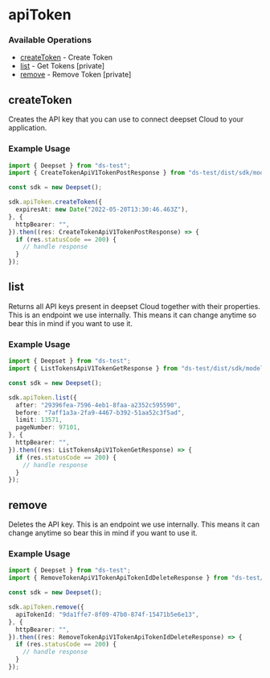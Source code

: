 # apiToken

### Available Operations

* [createToken](#createtoken) - Create Token
* [list](#list) - Get Tokens [private]
* [remove](#remove) - Remove Token [private]

## createToken

Creates the API key that you can use to connect deepset Cloud to your application.

### Example Usage

```typescript
import { Deepset } from "ds-test";
import { CreateTokenApiV1TokenPostResponse } from "ds-test/dist/sdk/models/operations";

const sdk = new Deepset();

sdk.apiToken.createToken({
  expiresAt: new Date("2022-05-20T13:30:46.463Z"),
}, {
  httpBearer: "",
}).then((res: CreateTokenApiV1TokenPostResponse) => {
  if (res.statusCode == 200) {
    // handle response
  }
});
```

## list

Returns all API keys present in deepset Cloud together with their properties. This is an endpoint we use internally. This means it can change anytime so bear this in mind if you want to use it.

### Example Usage

```typescript
import { Deepset } from "ds-test";
import { ListTokensApiV1TokenGetResponse } from "ds-test/dist/sdk/models/operations";

const sdk = new Deepset();

sdk.apiToken.list({
  after: "29396fea-7596-4eb1-8faa-a2352c595590",
  before: "7aff1a3a-2fa9-4467-b392-51aa52c3f5ad",
  limit: 13571,
  pageNumber: 97101,
}, {
  httpBearer: "",
}).then((res: ListTokensApiV1TokenGetResponse) => {
  if (res.statusCode == 200) {
    // handle response
  }
});
```

## remove

Deletes the API key. This is an endpoint we use internally. This means it can change anytime so bear this in mind if you want to use it.

### Example Usage

```typescript
import { Deepset } from "ds-test";
import { RemoveTokenApiV1TokenApiTokenIdDeleteResponse } from "ds-test/dist/sdk/models/operations";

const sdk = new Deepset();

sdk.apiToken.remove({
  apiTokenId: "9da1ffe7-8f09-47b0-874f-15471b5e6e13",
}, {
  httpBearer: "",
}).then((res: RemoveTokenApiV1TokenApiTokenIdDeleteResponse) => {
  if (res.statusCode == 200) {
    // handle response
  }
});
```
